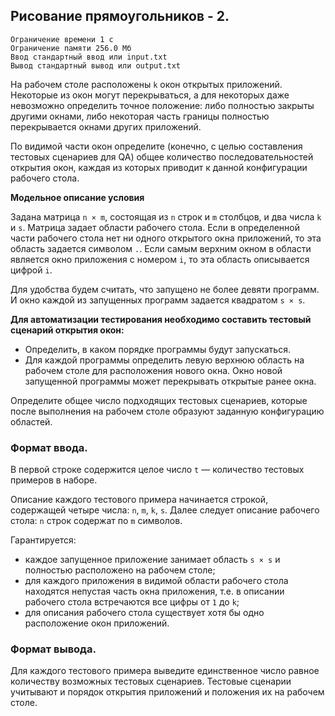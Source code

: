 ## Рисование прямоугольников - 2.

```
Ограничение времени 1 с
Ограничение памяти 256.0 Мб
Ввод стандартный ввод или input.txt
Вывод стандартный вывод или output.txt
```

На рабочем столе расположены `k` окон открытых приложений. Некоторые из окон могут перекрываться, а для некоторых даже невозможно определить точное положение: либо полностью закрыты другими окнами, либо некоторая часть границы полностью перекрывается окнами других приложений.

По видимой части окон определите (конечно, с целью составления тестовых сценариев для QA) общее количество последовательностей открытия окон, каждая из которых приводит к данной конфигурации рабочего стола.

**Модельное описание условия**

Задана матрица `n × m`, состоящая из `n` строк и `m` столбцов, и два числа `k` и `s`. Матрица задает области рабочего стола. Если в определенной части рабочего стола нет ни одного открытого окна приложений, то эта область задается символом `.`. Если самым верхним окном в области является окно приложения с номером `i`, то эта область описывается цифрой `i`.

Для удобства будем считать, что запущено не более девяти программ. И окно каждой из запущенных программ задается квадратом `s × s`.

**Для автоматизации тестирования необходимо составить тестовый сценарий открытия окон:**

* Определить, в каком порядке программы будут запускаться.
* Для каждой программы определить левую верхнюю область на рабочем столе для расположения нового окна. Окно новой запущенной программы может перекрывать открытые ранее окна.

Определите общее число подходящих тестовых сценариев, которые после выполнения на рабочем столе образуют заданную конфигурацию областей.

### Формат ввода.
В первой строке содержится целое число `t` — количество тестовых примеров в наборе.

Описание каждого тестового примера начинается строкой, содержащей четыре числа: `n`, `m`, `k`, `s`. Далее следует описание рабочего стола: `n` строк содержат по `m` символов.

Гарантируется:
* каждое запущенное приложение занимает область `s × s` и полностью расположено на рабочем столе;
* для каждого приложения в видимой области рабочего стола находятся непустая часть окна приложения, т.е. в описании рабочего стола встречаются все цифры от `1` до `k`;
* для описания рабочего стола существует хотя бы одно расположение окон приложений.

### Формат вывода.
Для каждого тестового примера выведите единственное число равное количеству возможных тестовых сценариев. Тестовые сценарии учитывают и порядок открытия приложений и положения их на рабочем столе.